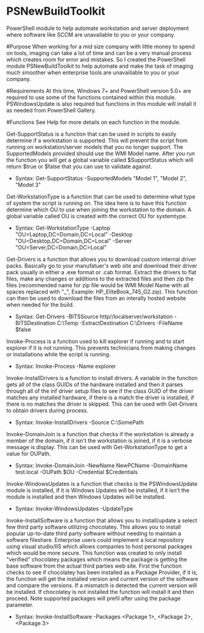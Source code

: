 # PSNewBuildToolkit
PowerShell module to help automate workstation and server deployment where software like SCCM are unavailable to you or your company.

#Purpose
When working for a mid size company with little money to spend on tools, imaging can take a lot of time and can be a very manual process which creates room for error and mistakes. So I created the PowerShell module PSNewBuildToolkit to help automate and make the task of imaging much smoother when enterprise tools are unavailiable to you or your company.

#Requirements
At this time, Windows 7+ and PowerShell version 5.0+ are required to use some of the functions contained within this module. PSWindowsUpdate is also required but functions in this module will install it as needed from PowerShell Gallery.

#Functions
See Help for more details on each function in the module.

Get-SupportStatus is a function that can be used in scripts to easily determine if a workstation is supported. This will prevent the script from running on workstation/server models that you no longer support. The SupportedModels provided should use the WMI Model name. After you run the function  you will get a global variable called $SupportStatus which will return $true or $false that you can use to validate against.
- Syntax: Get-SupportStatus -SupportedModels "Model 1", "Model 2", "Model 3"

Get-WorkstationType is a function that can be used to determine what type of system the script is running on. The idea here is to have this function determine which OU to use when joining the workstation to the domain. A global variable called OU is created with the correct OU for systemtype.
- Syntax: Get-WorkstationType -Laptop "OU=Laptop,DC=Domain,DC=Local" -Desktop "OU=Desktop,DC=Domain,DC=Local" -Server "OU=Server,DC=Domain,DC=Local"

Get-Drivers is a function that allows you to download custom internal driver packs. Basically go to your manufatuer's web site and download their driver pack usually in either a .exe format or .cab format. Extract the drivers to flat files, make any changes or additions to the extracted files and then zip the files (recommended name for zip file would be WMI Model Name with all spaces replaced with "_", Example: HP_EliteBook_745_G2.zip). This function can then be used to download the files from an interally hosted website when needed for the build.
- Syntax: Get-Drivers -BITSSource http//localserver/workstation -BITSDestination C:\Temp -ExtractDestination C:\Drivers -FileName $false

Invoke-Process is a function used to kill explorer if running and to start explorer if it is not running. This prevents technicians from making changes or installations while the script is running.
- Syntax: Invoke-Process -Name explorer

Invoke-InstallDrivers is a function to install drivers. A variable in the function gets all of the class GUIDs of the hardware installed and then it parses through all of the inf driver setup files to see if the class GUID of the driver matches any installed hardware, if there is a match the driver is installed, if there is no matches the driver is skipped. This can be used with Get-Drivers to obtain drivers during process.
- Syntax: Invoke-InstallDrivers -Source C:\SomePath

Invoke-DomainJoin is a function that checks if the workstation is already a member of the domain, if it isn't the workstation is joined, if it is a verbose message is display. This can be used with Get-WorkstationType to get a value for OUPath.
- Syntax: Invoke-DomainJoin -NewName NewPCName -DomainName test.local -OUPath $OU -Credential $Credentials

Invoke-WindowsUpdates is a function that checks is the PSWindowsUpdate module is installed, if it is Windows Updates will be installed, if it isn't the module is installed and then Windows Updates will be installed.
- Syntax: Invoke-WindowsUpdates -UpdateType <Update Type will Prefill>

Invoke-InstallSoftware is a function that allows you to install/update a select few third party software utilizing chocolatey. This allows you to install popular up-to-date third party software without needing to maintain a software fileshare. Enterprise users could implement a local repository using visual studio/IIS which allows companies to host personal packages which would be more secure. This function was created to only install "verified" chocolatey packages which means the package is getting the base software from the actual third parties web site. First the function checks to see if chocolatey has been installed as a Package Provider, if it is, the function will get the installed version and current version of the software and compare the versions. If a mismatch is detected the current version will be installed. If chocolatey is not installed the function will install it and then proceed. Note supported packages will prefil after using the package parameter.
- Syntax: Invoke-InstallSoftware -Packages <Package 1>, <Package 2>, <Package 3> 
